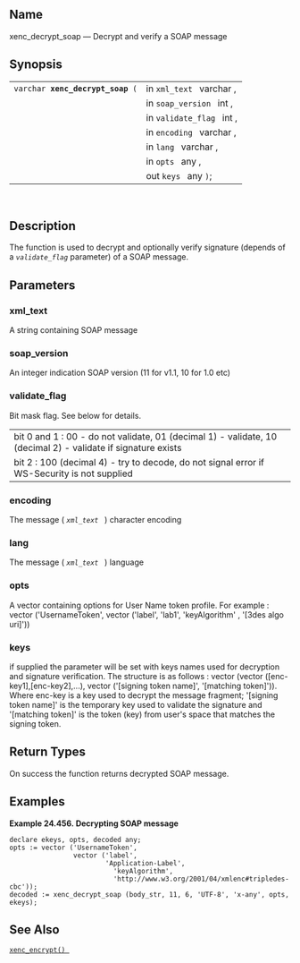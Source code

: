 <div>

<div>

</div>

<div>

## Name

xenc_decrypt_soap — Decrypt and verify a SOAP message

</div>

<div>

## Synopsis

<div>

|                                       |                           |
|---------------------------------------|---------------------------|
| `varchar `**`xenc_decrypt_soap`**` (` | in `xml_text ` varchar ,  |
|                                       | in `soap_version ` int ,  |
|                                       | in `validate_flag ` int , |
|                                       | in `encoding ` varchar ,  |
|                                       | in `lang ` varchar ,      |
|                                       | in `opts ` any ,          |
|                                       | out `keys ` any `)`;      |

<div>

 

</div>

</div>

</div>

<div>

## Description

The function is used to decrypt and optionally verify signature (depends
of a *`validate_flag`* parameter) of a SOAP message.

</div>

<div>

## Parameters

<div>

### xml_text

A string containing SOAP message

</div>

<div>

### soap_version

An integer indication SOAP version (11 for v1.1, 10 for 1.0 etc)

</div>

<div>

### validate_flag

Bit mask flag. See below for details.

|                                                                                                              |
|--------------------------------------------------------------------------------------------------------------|
| bit 0 and 1 : 00 - do not validate, 01 (decimal 1) - validate, 10 (decimal 2) - validate if signature exists |
| bit 2 : 100 (decimal 4) - try to decode, do not signal error if WS-Security is not supplied                  |

</div>

<div>

### encoding

The message ( *`xml_text `* ) character encoding

</div>

<div>

### lang

The message ( *`xml_text `* ) language

</div>

<div>

### opts

A vector containing options for User Name token profile. For example :
vector ('UsernameToken', vector ('label', 'lab1', 'keyAlgorithm' ,
'\[3des algo uri\]'))

</div>

<div>

### keys

if supplied the parameter will be set with keys names used for
decryption and signature verification. The structure is as follows :
vector (vector (\[enc-key1\],\[enc-key2\],...), vector ('\[signing token
name\]', '\[matching token\]')). Where enc-key is a key used to decrypt
the message fragment; '\[signing token name\]' is the temporary key used
to validate the signature and '\[matching token\]' is the token (key)
from user's space that matches the signing token.

</div>

</div>

<div>

## Return Types

On success the function returns decrypted SOAP message.

</div>

<div>

## Examples

<div>

**Example 24.456. Decrypting SOAP message**

<div>

``` screen
declare ekeys, opts, decoded any;
opts := vector ('UsernameToken',
                vector ('label',
                        'Application-Label',
                          'keyAlgorithm',
                          'http://www.w3.org/2001/04/xmlenc#tripledes-cbc'));
decoded := xenc_decrypt_soap (body_str, 11, 6, 'UTF-8', 'x-any', opts, ekeys);
```

</div>

</div>

  

</div>

<div>

## See Also

<a href="fn_xenc_encrypt.html" class="link" title="xenc_encrypt"><code
class="function">xenc_encrypt() </code></a>

</div>

</div>
